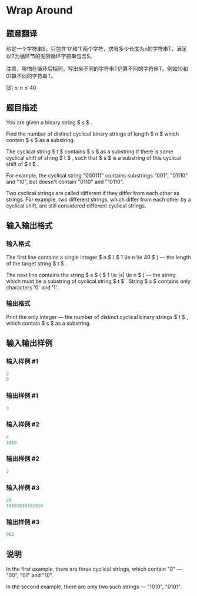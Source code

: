 # Wrap Around

## 题意翻译

给定一个字符串S，只包含'0'和'1'两个字符，求有多少长度为n的字符串T，满足以T为循环节的无限循环字符串包含S。

注意，哪怕在循环后相同，写出来不同的字符串T仍算不同的字符串T。例如10和01算不同的字符串T。

$|S| \leq n \leq 40$

## 题目描述

You are given a binary string $ s $ .

Find the number of distinct cyclical binary strings of length $ n $ which contain $ s $ as a substring.

The cyclical string $ t $ contains $ s $ as a substring if there is some cyclical shift of string $ t $ , such that $ s $ is a substring of this cyclical shift of $ t $ .

For example, the cyclical string "000111" contains substrings "001", "01110" and "10", but doesn't contain "0110" and "10110".

Two cyclical strings are called different if they differ from each other as strings. For example, two different strings, which differ from each other by a cyclical shift, are still considered different cyclical strings.

## 输入输出格式

### 输入格式

The first line contains a single integer $ n $ ( $ 1 \le n \le 40 $ ) — the length of the target string $ t $ .

The next line contains the string $ s $ ( $ 1 \le |s| \le n $ ) — the string which must be a substring of cyclical string $ t $ . String $ s $ contains only characters '0' and '1'.

### 输出格式

Print the only integer — the number of distinct cyclical binary strings $ t $ , which contain $ s $ as a substring.

## 输入输出样例

### 输入样例 #1

```cpp
2
0

```
### 输出样例 #1

```cpp
3
```


### 输入样例 #2

```cpp
4
1010

```
### 输出样例 #2

```cpp
2
```


### 输入样例 #3

```cpp
20
10101010101010

```
### 输出样例 #3

```cpp
962
```


## 说明

In the first example, there are three cyclical strings, which contain "0" — "00", "01" and "10".

In the second example, there are only two such strings — "1010", "0101".

